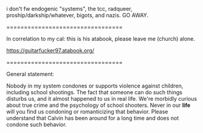 i don't fw endogenic "systems", the tcc, radqueer, proship/darkship/whatever, bigots, and nazis. GO AWAY.

=================================

In correlation to my cal: this is his atabook, please leave me (church) alone.

https://guitarfucker97.atabook.org/

=================================

General statement:

Nobody in my system condones or supports violence against children, including school shootings. The fact that someone can do such things disturbs us, and it almost happened to us in real life. We're morbidly curious about true crime and the psychology of school shooters. Never in our **life** will you find us condoning or romanticizing that behavior. Please understand that Calvin has been around for a long time and does not condone such behavior.
